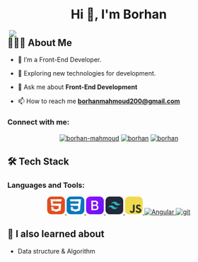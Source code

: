 
<h1 align="center">Hi 👋, I'm Borhan</h1>

<img align="right" src="https://github.com/demartini/demartini/blob/master/code.gif" width="500">

## 👨🏻‍💻 About Me 

- 🔭 I’m a Front-End Developer.

- 🤔   Exploring new technologies for development.

- 💬 Ask me about **Front-End Development**

- 📫 How to reach me **borhanmahmoud200@gmail.com**

<h3 align="left">Connect with me:</h3>
<p align="center">
<a href="https://linkedin.com/in/borhan-mahmoud" target="_blank"><img align="center" src="https://raw.githubusercontent.com/rahuldkjain/github-profile-readme-generator/master/src/images/icons/Social/linked-in-alt.svg" alt="borhan-mahmoud" height="30" width="40" /></a>
<a href="https://fb.com/borhan.mahmoude" target="_blank"><img align="center" src="https://raw.githubusercontent.com/rahuldkjain/github-profile-readme-generator/master/src/images/icons/Social/facebook.svg" alt="borhan" height="30" width="40" /></a>
<a href="https://instagram.com/_borhan_1" target="_blank"><img align="center" src="https://raw.githubusercontent.com/rahuldkjain/github-profile-readme-generator/master/src/images/icons/Social/instagram.svg" alt="borhan" height="30" width="40" /></a>
</p>

## 🛠 Tech Stack
<h3 align="left">Languages and Tools:</h3>
<p align="center"> 
<a href="https://www.w3schools.com/html/default.asp" target="_blank"> <img src="https://raw.githubusercontent.com/tandpfun/skill-icons/main/icons/HTML.svg" alt="html5" width="40" height="40"/> </a>
 <a href="https://www.w3schools.com/css/" target="_blank"> <img src="https://raw.githubusercontent.com/tandpfun/skill-icons/main/icons/CSS.svg" alt="css3" width="40" height="40"/> </a>
  <a href="https://getbootstrap.com/" target="_blank"> <img src="https://raw.githubusercontent.com/tandpfun/skill-icons/main/icons/Bootstrap.svg" alt="git" width="40" height="40"/> </a>
  <a href="https://tailwindcss.com/" target="_blank"> <img src="https://raw.githubusercontent.com/tandpfun/skill-icons/main/icons/TailwindCSS-Dark.svg" alt="git" width="40" height="40"/> </a>
<a href="https://developer.mozilla.org/en-US/docs/Web/JavaScript" target="_blank"> <img src="https://raw.githubusercontent.com/tandpfun/skill-icons/main/icons/JavaScript.svg" alt="javascript" width="40" height="40"/> </a>
<a href="https://developer.mozilla.org/en-US/docs/Web/JavaScript" target="_blank"> <img src="https://user-images.githubusercontent.com/25181517/183890595-779a7e64-3f43-4634-bad2-eceef4e80268.png" alt="Angular" width="40" height="40"/> </a>
<a href="https://git-scm.com/" target="_blank"> <img src="https://www.vectorlogo.zone/logos/git-scm/git-scm-icon.svg" alt="git" width="40" height="40"/> </a>
 </p>


  ## 📖 I also learned about</h4>
- Data structure & Algorithm
